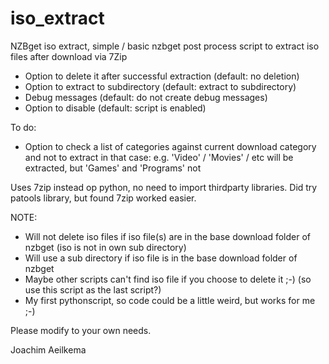 # iso_extract
NZBget iso extract, simple / basic nzbget post process script to extract iso files after download via 7Zip

* Option to delete it after successful extraction (default: no deletion)
* Option to extract to subdirectory (default: extract to subdirectory)
* Debug messages (default: do not create debug messages)
* Option to disable (default: script is enabled)

To do:
* Option to check a list of categories against current download category and not to extract in that case: e.g. 'Video' / 'Movies' / etc will be extracted, but 'Games' and 'Programs' not 

Uses 7zip instead op python, no need to import thirdparty libraries.
Did try patools library, but found 7zip worked easier. 

NOTE:
* Will not delete iso files if iso file(s) are in the base download folder of nzbget (iso is not in own sub directory)
* Will use a sub directory if iso file is in the base download folder of nzbget
* Maybe other scripts can't find iso file if you choose to delete it ;-) (so use this script as the last script?)
* My first pythonscript, so code could be a little weird, but works for me ;-)

Please modify to your own needs.

Joachim Aeilkema
